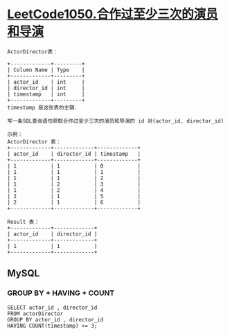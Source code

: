 # [LeetCode1050.合作过至少三次的演员和导演](https://leetcode.cn/problems/actors-and-directors-who-cooperated-at-least-three-times/)

```text
ActorDirector表：

+-------------+---------+
| Column Name | Type    |
+-------------+---------+
| actor_id    | int     |
| director_id | int     |
| timestamp   | int     |
+-------------+---------+
timestamp 是这张表的主键.

写一条SQL查询语句获取合作过至少三次的演员和导演的 id 对(actor_id, director_id)

示例：
ActorDirector 表：
+-------------+-------------+-------------+
| actor_id    | director_id | timestamp   |
+-------------+-------------+-------------+
| 1           | 1           | 0           |
| 1           | 1           | 1           |
| 1           | 1           | 2           |
| 1           | 2           | 3           |
| 1           | 2           | 4           |
| 2           | 1           | 5           |
| 2           | 1           | 6           |
+-------------+-------------+-------------+

Result 表：
+-------------+-------------+
| actor_id    | director_id |
+-------------+-------------+
| 1           | 1           |
+-------------+-------------+
```

## MySQL

### GROUP BY + HAVING + COUNT

```mysql
SELECT actor_id , director_id
FROM actorDirector
GROUP BY actor_id , director_id
HAVING COUNT(timestamp) >= 3;
```
